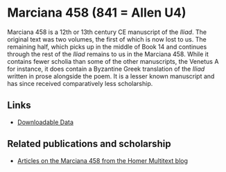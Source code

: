 # Marciana 458 (841 = Allen U4) #

Marciana 458 is a 12th or 13th century CE manuscript of the *Iliad*. The original text was two volumes, the first of which is now lost to us. The remaining half, which picks up in the middle of Book 14 and continues through the rest of the *Iliad* remains to us in the Marciana 458. While it contains fewer scholia than some of the other manuscripts, the Venetus A for instance, it does contain a Byzantine Greek translation of the *Iliad* written in prose alongside the poem. It is a lesser known manuscript and has since received comparatively less scholarship.

## Links ##

- [Downloadable Data][2]

## Related publications and scholarship ##
- [Articles on the Marciana 458 from the Homer Multitext blog](http://homermultitext.blogspot.com/search/label/Marciana%20458)

[1]: http://pelike.hpcc.uh.edu/hmtdigital/mss

[2]: http://www.homermultitext.org/hmt-image-archive/